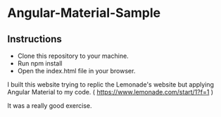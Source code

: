 # Angular-Material-Sample

## Instructions

- Clone this repository to your machine.
- Run npm install
- Open the index.html file in your browser.

I built this website trying to replic the Lemonade's website but applying Angular Material to my code. ( https://www.lemonade.com/start/1?f=1 )

It was a really good exercise.
